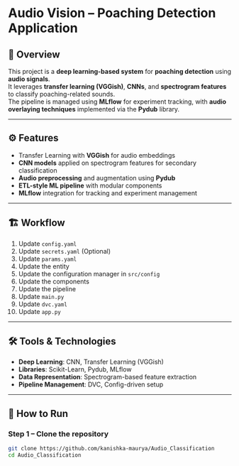 # Audio Vision – Poaching Detection Application  

## 📌 Overview  
This project is a **deep learning-based system** for **poaching detection** using **audio signals**.  
It leverages **transfer learning (VGGish)**, **CNNs**, and **spectrogram features** to classify poaching-related sounds.  
The pipeline is managed using **MLflow** for experiment tracking, with **audio overlaying techniques** implemented via the **Pydub** library.  

---

## ⚙️ Features  
- Transfer Learning with **VGGish** for audio embeddings  
- **CNN models** applied on spectrogram features for secondary classification  
- **Audio preprocessing** and augmentation using **Pydub**  
- **ETL-style ML pipeline** with modular components  
- **MLflow** integration for tracking and experiment management  

---

## 🏗️ Workflow  

1. Update `config.yaml`  
2. Update `secrets.yaml` (Optional)  
3. Update `params.yaml`  
4. Update the entity  
5. Update the configuration manager in `src/config`  
6. Update the components  
7. Update the pipeline  
8. Update `main.py`  
9. Update `dvc.yaml`  
10. Update `app.py`  

---

## 🛠️ Tools & Technologies  
- **Deep Learning**: CNN, Transfer Learning (VGGish)  
- **Libraries**: Scikit-Learn, Pydub, MLflow  
- **Data Representation**: Spectrogram-based feature extraction  
- **Pipeline Management**: DVC, Config-driven setup  

---

## 🚀 How to Run  

### Step 1 – Clone the repository  
```bash
git clone https://github.com/kanishka-maurya/Audio_Classification
cd Audio_Classification
